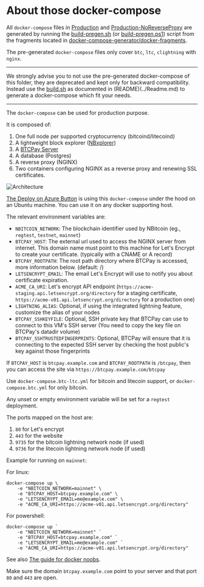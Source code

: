 # About those docker-compose

All `docker-compose` files in [Production](Production) and [Production-NoReverseProxy](Production-NoReverseProxy) are generated by running the [build-pregen.sh](build-pregen.sh) (or [build-pregen.ps1](build-pregen.ps1)) script from the fragments located in [docker-compose-generator/docker-fragments](docker-compose-generator/docker-fragments).

The pre-generated `docker-compose` files only cover `btc`, `ltc`, `clightning` with `nginx`.

---

We strongly advise you to not use the pre-generated docker-compose of this folder, they are deprecated and kept only for backward compatibility.
Instead use the [build.sh](../build.sh) as documented in (README)(../Readme.md) to generate a docker-compose which fit your needs.

---

The `docker-compose` can be used for production purpose.

It is composed of:

1. One full node per supported cryptocurrency (bitcoind/litecoind)
2. A lightweight block explorer ([NBxplorer](https://github.com/dgarage/NBXplorer))
3. A [BTCPay Server](https://github.com/btcpayserver/btcpayserver)
4. A database (Postgres)
5. A reverse proxy (NGINX)
6. Two containers configuring NGINX as a reverse proxy and renewing SSL certificates.

![Architecture](Production.png)

[The Deploy on Azure Button](https://github.com/btcpayserver/btcpayserver-azure) is using this `docker-compose` under the hood on an Ubuntu machine. You can use it on any docker supporting host.

The relevant environment variables are:

* `NBITCOIN_NETWORK`: The blockchain identifier used by NBitcoin (eg., `regtest`, `testnet`, `mainnet`)
* `BTCPAY_HOST`: The external url used to access the NGINX server from internet. This domain name must point to this machine for Let's Encrypt to create your certificate. (typically with a CNAME or A record)
* `BTCPAY_ROOTPATH`: The root path directory where BTCPay is accessed, more information below. (default: /)
* `LETSENCRYPT_EMAIL`: The email Let's Encrypt will use to notify you about certificate expiration.
* `ACME_CA_URI`: Let's encrypt API endpoint (`https://acme-staging.api.letsencrypt.org/directory` for a staging certificate, `https://acme-v01.api.letsencrypt.org/directory` for a production one)
* `LIGHTNING_ALIAS`: Optional, if using the integrated lightning feature, customize the alias of your nodes
* `BTCPAY_SSHKEYFILE`: Optional, SSH private key that BTCPay can use to connect to this VM's SSH server (You need to copy the key file on BTCPay's datadir volume)
* `BTCPAY_SSHTRUSTEDFINGERPRINTS`: Optional, BTCPay will ensure that it is connecting to the expected SSH server by checking the host public's key against those fingerprints

If `BTCPAY_HOST` is `btcpay.example.com` and `BTCPAY_ROOTPATH` is `/btcpay`, then you can access the site via `https://btcpay.example.com/btcpay`

Use `docker-compose.btc-ltc.yml` for bitcoin and litecoin support, or `docker-compose.btc.yml` for only bitcoin.

Any unset or empty environment variable will be set for a `regtest` deployment.

The ports mapped on the host are:

1. `80` for Let's encrypt
2. `443` for the website
3. `9735` for the bitcoin lightning network node (if used)
4. `9736` for the litecoin lightning network node (if used)

Example for running on `mainnet`:

For linux:

```
docker-compose up \
    -e "NBITCOIN_NETWORK=mainnet" \
    -e "BTCPAY_HOST=btcpay.example.com" \
    -e "LETSENCRYPT_EMAIL=me@example.com" \
    -e "ACME_CA_URI=https://acme-v01.api.letsencrypt.org/directory"
```

For powershell:

```
docker-compose up `
    -e "NBITCOIN_NETWORK=mainnet" `
    -e "BTCPAY_HOST=btcpay.example.com" `
    -e "LETSENCRYPT_EMAIL=me@example.com" `
    -e "ACME_CA_URI=https://acme-v01.api.letsencrypt.org/directory"
```

See also [The guide for docker noobs](../README.md#fornoobs).

Make sure the domain `btcpay.example.com` point to your server and that port `80` and `443` are open.